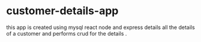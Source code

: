 # customer-details-app
this app is created using mysql react node and express details all the details of a customer and performs crud for the details .
